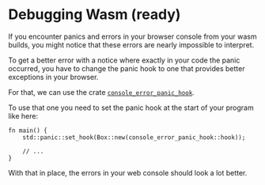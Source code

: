 # Debugging Wasm (ready)

If you encounter panics and errors in your browser console from your wasm builds, you might notice that these errors are nearly impossible to interpret.

To get a better error with a notice where exactly in your code the panic occurred, you have to change the panic hook to one that provides better exceptions in your browser.

For that, we can use the crate [`console_error_panic_hook`](https://crates.io/crates/console_error_panic_hook/).

To use that one you need to set the panic hook at the start of your program like here:

```rust,ignore
fn main() {
    std::panic::set_hook(Box::new(console_error_panic_hook::hook));

    // ...
}
```

With that in place, the errors in your web console should look a lot better.

